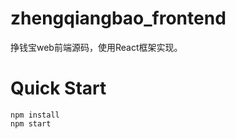 # zhengqiangbao_frontend
挣钱宝web前端源码，使用React框架实现。





# Quick Start

```
npm install
npm start
```

